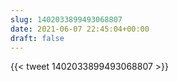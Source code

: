 ```yaml
---
slug: 1402033899493068807
date: 2021-06-07 22:45:04+00:00
draft: false
---
```


{{< tweet 1402033899493068807 >}}
